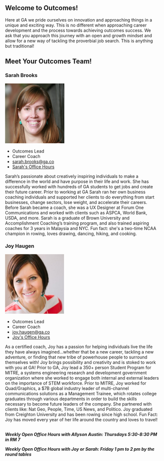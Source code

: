 ## Welcome to Outcomes! 

Here at GA we pride ourselves on innovation and approaching things in a unique and exciting way. This is no different when approaching career development and the process towards achieving outcomes success. We ask that you approach this journey with an open and growth mindset and allow for a new way of tackling the proverbial job search. This is anything but traditional!

## Meet Your Outcomes Team!

### Sarah Brooks
![Sarah Brooks](/assets/sarahbrooks.jpg)
- Outcomes Lead
- Career Coach
- [sarah.brooks@ga.co](mailto:sarah.brooks@ga.co)
- [Sarah's Office Hours](https://calendar.google.com/calendar/selfsched?sstoken=UU51a0hzZWhMYWEzfGRlZmF1bHR8OTdmMmNjZTAxMmY2ZTliNzlkMjY1MmExZWE0ZTZiYTY)

Sarah’s passionate about creatively inspiring individuals to make a difference in the world and have purpose in their life and work. She has successfully worked with hundreds of GA students to get jobs and create their future career. Prior to working at GA Sarah ran her own business coaching individuals and supported her clients to do everything from start businesses, change sectors, lose weight, and accelerate their careers. Before Sarah became a coach, she was a UX Designer at Forum One Communications and worked with clients such as ASPCA, World Bank, USDA, and more. Sarah is a graduate of Brown University and Accomplishment Coaching’s training program, and also trained aspiring coaches for 3 years in Malaysia and NYC. Fun fact: she's a two-time NCAA champion in rowing, loves drawing, dancing, hiking, and cooking. 

### Joy Haugen
![Joy Haugen](/assets/joyhaugen.png)
- Outcomes Lead
- Career Coach
- [joy.haugen@ga.co](mailto:joy.haugen)
- [Joy's Office Hours](https://calendar.google.com/calendar/selfsched?sstoken=UUhjY1U5MFVhS1YzfGRlZmF1bHR8YzI3Yzc5YjBjMzBkYTBhZTY1MDFlY2U1ZjQwZWNmYmI)

As a certified coach, Joy has a passion for helping individuals live the life they have always imagined...whether that be a new career, tackling a new adventure, or finding that new tribe of powerhouse people to surround themselves with! Joy brings possibility and creativity and is stoked to work with you at GA! Prior to GA, Joy lead a 350+ person Student Program for MITRE, a systems engineering research and development government organization where she worked to engage both internal and external leaders on the importance of STEM workforce. Prior to MITRE, Joy worked for Quad/Graphics, a $7B global industry leader of multi-channel communications solutions as a Management Trainee, which rotates college graduates through various departments in order to build the skills necessary to become future leaders of the company. She partnered with clients like: Nat Geo, People, Time, US News, and Politico. Joy graduated from Creighton University and has been rowing since high school. Fun Fact: Joy has moved every year of her life around the country and loves to travel!  

**_Weekly Open Office Hours with Allyson Austin: Thursdays 5:30-8:30 PM  in RM 7_**

**_Weekly Open Office Hours with Joy or Sarah: Friday 1 pm to 2 pm by the round tables_**
